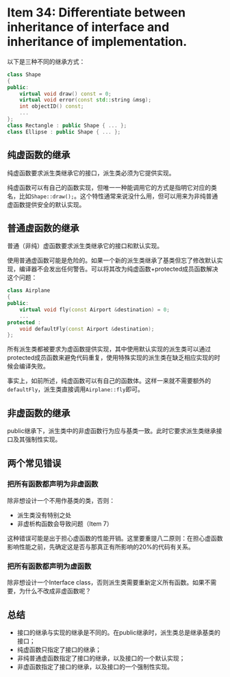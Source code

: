 # Item 34: Differentiate between inheritance of interface and inheritance of implementation.

以下是三种不同的继承方式：

```cpp
class Shape
{
public:
    virtual void draw() const = 0;
    virtual void error(const std::string &msg);
    int objectID() const;
    ...
};
class Rectangle : public Shape { ... };
class Ellipse : public Shape { ... };
```

## 纯虚函数的继承

纯虚函数要求派生类继承它的接口，派生类必须为它提供实现。

纯虚函数可以有自己的函数实现，但唯一一种能调用它的方式是指明它对应的类名，比如`Shape::draw();`。这个特性通常来说没什么用，但可以用来为非纯普通虚函数提供安全的默认实现。

## 普通虚函数的继承

普通（非纯）虚函数要求派生类继承它的接口和默认实现。

使用普通虚函数可能是危险的。如果一个新的派生类继承了基类但忘了修改默认实现，编译器不会发出任何警告。可以将其改为纯虚函数+protected成员函数解决这个问题：

```cpp
class Airplane
{
public:
    virtual void fly(const Airport &destination) = 0;
    ...
protected :
    void defaultFly(const Airport &destination);
};
```

所有派生类都被要求为虚函数提供实现，其中使用默认实现的派生类可以通过protected成员函数来避免代码重复，使用特殊实现的派生类在缺乏相应实现的时候会编译失败。

事实上，如前所述，纯虚函数可以有自己的函数体。这样一来就不需要额外的`defaultFly`，派生类直接调用`Airplane::fly`即可。

## 非虚函数的继承

public继承下，派生类中的非虚函数行为应与基类一致。此时它要求派生类继承接口及其强制性实现。

## 两个常见错误

### 把所有函数都声明为非虚函数

除非想设计一个不用作基类的类，否则：

- 派生类没有特别之处
- 非虚析构函数会导致问题（Item 7）

这种错误可能是出于担心虚函数的性能开销。这里要重提八二原则：在担心虚函数影响性能之前，先确定这是否与那真正有所影响的20%的代码有关系。

### 把所有函数都声明为虚函数

除非想设计一个Interface class，否则派生类需要重新定义所有函数。如果不需要，为什么不改成非虚函数呢？

## 总结

- 接口的继承与实现的继承是不同的。在public继承时，派生类总是继承基类的接口；
- 纯虚函数只指定了接口的继承；
- 非纯普通虚函数指定了接口的继承，以及接口的一个默认实现；
- 非虚函数指定了接口的继承，以及接口的一个强制性实现。
